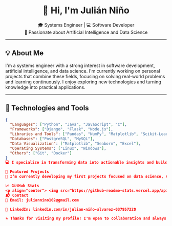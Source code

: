 <h1 align="center">👋 Hi, I'm Julián Niño</h1>

<p align="center">
🎓 Systems Engineer | 💻 Software Developer <br>
🧠 Passionate about Artificial Intelligence and Data Science
</p>

---

## 💡 About Me

I'm a systems engineer with a strong interest in software development, artificial intelligence, and data science. I'm currently working on personal projects that combine these fields, focusing on solving real-world problems and learning continuously. I enjoy exploring new technologies and turning knowledge into practical applications.

---

## 🚀 Technologies and Tools

```json
{
  "Languages": ["Python", "Java", "JavaScript", "C"],
  "Frameworks": ["Django", "Flask", "Node.js"],
  "Libraries and Tools": ["Pandas", "NumPy", "Matplotlib", "Scikit-Learn"],
  "Databases": ["PostgreSQL", "MySQL"],
  "Data Visualization": ["Matplotlib", "Seaborn", "Excel"],
  "Operating Systems": ["Linux", "Windows"],
  "Others": ["Git", "Docker"]
}
💻 I specialize in transforming data into actionable insights and building software that solves real-world problems effectively.

📌 Featured Projects
📂 I’m currently developing my first projects focused on data science, AI, and automation. Stay tuned!

📈 GitHub Stats
<p align="center"> <img src="https://github-readme-stats.vercel.app/api?username=jninoA01&show_icons=true&theme=github_dark" width="450"/> <img src="https://github-readme-stats.vercel.app/api/top-langs/?username=jninoA01&layout=compact&theme=github_dark" width="350"/> </p>
📬 Contact
📧 Email: juliannino102@gmail.com

🔗 LinkedIn: linkedin.com/in/julian-niño-alvarez-037957228

⭐ Thanks for visiting my profile! I'm open to collaboration and always eager to learn and build meaningful solutions.
